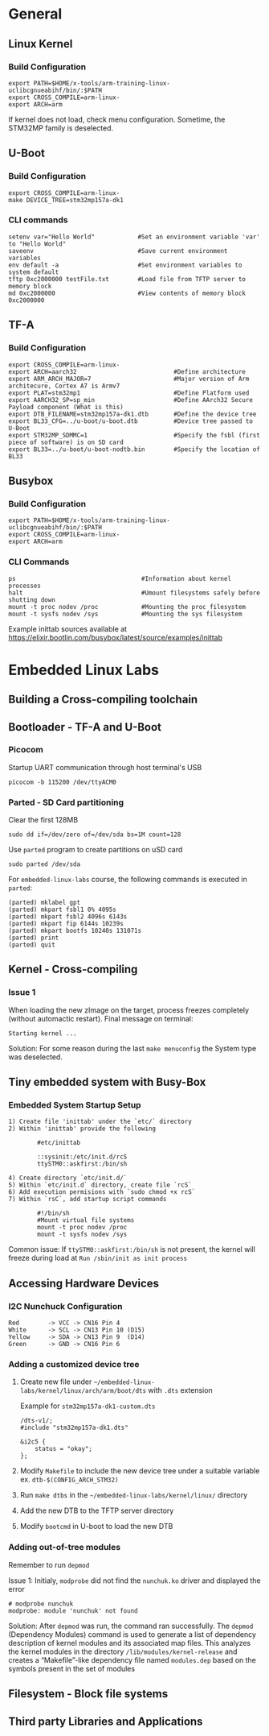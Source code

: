 # General
## Linux Kernel

### Build Configuration

    export PATH=$HOME/x-tools/arm-training-linux-uclibcgnueabihf/bin/:$PATH
    export CROSS_COMPILE=arm-linux-
    export ARCH=arm

If kernel does not load, check menu configuration. Sometime, the STM32MP family is deselected.

## U-Boot

### Build Configuration

    export CROSS_COMPILE=arm-linux-
    make DEVICE_TREE=stm32mp157a-dk1

### CLI commands

    setenv var="Hello World"            #Set an environment variable 'var' to "Hello World"
    saveenv                             #Save current environment variables
    env default -a                      #Set environment variables to system default
    tftp 0xc2000000 testFile.txt        #Load file from TFTP server to memory block
    md 0xc2000000                       #View contents of memory block 0xc2000000

## TF-A 

### Build Configuration
    
    export CROSS_COMPILE=arm-linux-
    export ARCH=aarch32                           #Define architecture
    export ARM_ARCH_MAJOR=7                       #Major version of Arm architecure, Cortex A7 is Armv7
    export PLAT=stm32mp1                          #Define Platform used
    export AARCH32_SP=sp_min                      #Define AArch32 Secure Payload component (What is this)
    export DTB_FILENAME=stm32mp157a-dk1.dtb       #Define the device tree
    export BL33_CFG=../u-boot/u-boot.dtb          #Device tree passed to U-Boot
    export STM32MP_SDMMC=1                        #Specify the fsbl (first piece of software) is on SD card
    export BL33=../u-boot/u-boot-nodtb.bin        #Specify the location of BL33

## Busybox

### Build Configuration

    export PATH=$HOME/x-tools/arm-training-linux-uclibcgnueabihf/bin/:$PATH
    export CROSS_COMPILE=arm-linux-
    export ARCH=arm

### CLI Commands

    ps                                   #Information about kernel processes
    halt                                 #Umount filesystems safely before shutting down
    mount -t proc nodev /proc            #Mounting the proc filesystem
    mount -t sysfs nodev /sys            #Mounting the sys filesystem

Example inittab sources available at https://elixir.bootlin.com/busybox/latest/source/examples/inittab
    
# Embedded Linux Labs
## Building a Cross-compiling toolchain



## Bootloader - TF-A and U-Boot

### Picocom

Startup UART communication through host terminal's USB

    picocom -b 115200 /dev/ttyACM0
    
### Parted - SD Card partitioning

Clear the first 128MB

    sudo dd if=/dev/zero of=/dev/sda bs=1M count=128

Use `parted` program to create partitions on uSD card
    
    sudo parted /dev/sda

For `embedded-linux-labs` course, the following commands is executed in `parted`:
    
    (parted) mklabel gpt
    (parted) mkpart fsbl1 0% 4095s
    (parted) mkpart fsbl2 4096s 6143s
    (parted) mkpart fip 6144s 10239s
    (parted) mkpart bootfs 10240s 131071s
    (parted) print
    (parted) quit
## Kernel - Cross-compiling

### Issue 1

When loading the new zImage on the target, process freezes completely (without automactic restart). Final message on terminal:

`Starting kernel ...`

Solution: For some reason during the last `make menuconfig` the System type was deselected.
## Tiny embedded system with Busy-Box

### Embedded System Startup Setup

    1) Create file 'inittab' under the `etc/` directory
    2) Within 'inittab' provide the following

            #etc/inittab

            ::sysinit:/etc/init.d/rcS
            ttySTM0::askfirst:/bin/sh

    4) Create directory `etc/init.d/`
    5) Within `etc/init.d` directory, create file `rcS`
    6) Add execution permisions with `sudo chmod +x rcS`
    7) Within `rsC`, add startup script commands

            #!/bin/sh
            #Mount virtual file systems
            mount -t proc nodev /proc
            mount -t sysfs nodev /sys

Common issue: If `ttySTM0::askfirst:/bin/sh` is not present, the kernel will freeze during load at `Run /sbin/init as init process`
## Accessing Hardware Devices

### I2C Nunchuck Configuration

    Red        -> VCC -> CN16 Pin 4
    White      -> SCL -> CN13 Pin 10 (D15)
    Yellow     -> SDA -> CN13 Pin 9  (D14)
    Green      -> GND -> CN16 Pin 6 

### Adding a customized device tree

1) Create new file under `~/embedded-linux-labs/kernel/linux/arch/arm/boot/dts` with `.dts` extension

   Example for `stm32mp157a-dk1-custom.dts`

       /dts-v1/;
       #include "stm32mp157a-dk1.dts"

       &i2c5 {
           status = "okay";
       };
2) Modify `Makefile` to include the new device tree under a suitable variable ex. `dtb-$(CONFIG_ARCH_STM32)`
3) Run `make dtbs` in the `~/embedded-linux-labs/kernel/linux/` directory
4) Add the new DTB to the TFTP server directory
5) Modify `bootcmd` in U-boot to load the new DTB
### Adding out-of-tree modules

Remember to run `depmod`

Issue 1: Initialy, `modprobe` did not find the `nunchuk.ko` driver and displayed the error 

    # modprobe nunchuk
    modprobe: module 'nunchuk' not found
    
Solution: After `depmod` was run, the command ran successfully. The `depmod` (Dependency Modules) command is used to generate a list of dependency description of kernel modules and its associated map files. This analyzes the kernel modules in the directory `/lib/modules/kernel-release` and creates a “Makefile”-like dependency file named `modules.dep` based on the symbols present in the set of modules

## Filesystem - Block file systems



## Third party Libraries and Applications


